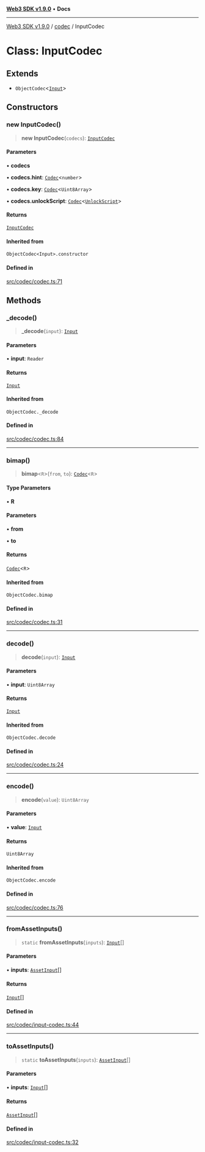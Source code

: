 [**Web3 SDK v1.9.0**](../../../README.md) • **Docs**

***

[Web3 SDK v1.9.0](../../../globals.md) / [codec](../README.md) / InputCodec

# Class: InputCodec

## Extends

- `ObjectCodec`\<[`Input`](../interfaces/Input.md)\>

## Constructors

### new InputCodec()

> **new InputCodec**(`codecs`): [`InputCodec`](InputCodec.md)

#### Parameters

• **codecs**

• **codecs.hint**: [`Codec`](Codec.md)\<`number`\>

• **codecs.key**: [`Codec`](Codec.md)\<`Uint8Array`\>

• **codecs.unlockScript**: [`Codec`](Codec.md)\<[`UnlockScript`](../namespaces/unlockScript/type-aliases/UnlockScript.md)\>

#### Returns

[`InputCodec`](InputCodec.md)

#### Inherited from

`ObjectCodec<Input>.constructor`

#### Defined in

[src/codec/codec.ts:71](https://github.com/Mystic-Nayy/alephium-web3/blob/ee41f5e0e7d7fb0b155fe62f05b2ac03772895ca/packages/web3/src/codec/codec.ts#L71)

## Methods

### \_decode()

> **\_decode**(`input`): [`Input`](../interfaces/Input.md)

#### Parameters

• **input**: `Reader`

#### Returns

[`Input`](../interfaces/Input.md)

#### Inherited from

`ObjectCodec._decode`

#### Defined in

[src/codec/codec.ts:84](https://github.com/Mystic-Nayy/alephium-web3/blob/ee41f5e0e7d7fb0b155fe62f05b2ac03772895ca/packages/web3/src/codec/codec.ts#L84)

***

### bimap()

> **bimap**\<`R`\>(`from`, `to`): [`Codec`](Codec.md)\<`R`\>

#### Type Parameters

• **R**

#### Parameters

• **from**

• **to**

#### Returns

[`Codec`](Codec.md)\<`R`\>

#### Inherited from

`ObjectCodec.bimap`

#### Defined in

[src/codec/codec.ts:31](https://github.com/Mystic-Nayy/alephium-web3/blob/ee41f5e0e7d7fb0b155fe62f05b2ac03772895ca/packages/web3/src/codec/codec.ts#L31)

***

### decode()

> **decode**(`input`): [`Input`](../interfaces/Input.md)

#### Parameters

• **input**: `Uint8Array`

#### Returns

[`Input`](../interfaces/Input.md)

#### Inherited from

`ObjectCodec.decode`

#### Defined in

[src/codec/codec.ts:24](https://github.com/Mystic-Nayy/alephium-web3/blob/ee41f5e0e7d7fb0b155fe62f05b2ac03772895ca/packages/web3/src/codec/codec.ts#L24)

***

### encode()

> **encode**(`value`): `Uint8Array`

#### Parameters

• **value**: [`Input`](../interfaces/Input.md)

#### Returns

`Uint8Array`

#### Inherited from

`ObjectCodec.encode`

#### Defined in

[src/codec/codec.ts:76](https://github.com/Mystic-Nayy/alephium-web3/blob/ee41f5e0e7d7fb0b155fe62f05b2ac03772895ca/packages/web3/src/codec/codec.ts#L76)

***

### fromAssetInputs()

> `static` **fromAssetInputs**(`inputs`): [`Input`](../interfaces/Input.md)[]

#### Parameters

• **inputs**: [`AssetInput`](../../node/interfaces/AssetInput.md)[]

#### Returns

[`Input`](../interfaces/Input.md)[]

#### Defined in

[src/codec/input-codec.ts:44](https://github.com/Mystic-Nayy/alephium-web3/blob/ee41f5e0e7d7fb0b155fe62f05b2ac03772895ca/packages/web3/src/codec/input-codec.ts#L44)

***

### toAssetInputs()

> `static` **toAssetInputs**(`inputs`): [`AssetInput`](../../node/interfaces/AssetInput.md)[]

#### Parameters

• **inputs**: [`Input`](../interfaces/Input.md)[]

#### Returns

[`AssetInput`](../../node/interfaces/AssetInput.md)[]

#### Defined in

[src/codec/input-codec.ts:32](https://github.com/Mystic-Nayy/alephium-web3/blob/ee41f5e0e7d7fb0b155fe62f05b2ac03772895ca/packages/web3/src/codec/input-codec.ts#L32)
